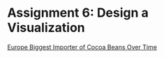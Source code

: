 # Assignment 6: Design a Visualization

[Europe Biggest Importer of Cocoa Beans Over Time](https://github.com/juliashapero/datavisualization-fall2021/blob/main/Data%20Assignment%206.png)
